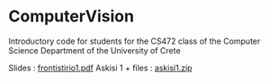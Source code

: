 # ComputerVision
Introductory code for students for the CS472 class of the Computer Science Department of the University of Crete 

Slides : [frontistirio1.pdf](http://ammar.gr/uoc/472/frontistirio1.pdf)
Askisi 1 + files : [askisi1.zip](http://ammar.gr/uoc/472/askisi1.zip)


